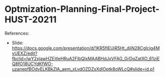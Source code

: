 # Optmization-Planning-Final-Project-HUST-20211

References:
- Slide: https://docs.google.com/presentation/d/1KR5fIEUiR5Ht_djiN28Cglcjg4MvUEXZ/edit?fbclid=IwY2xjawHZEitleHRuA2FlbQIxMAABHdJxVFAG_GrDqZatXO_61ziEQ8fO18UCYdKfWO-uzanepfBOdvELKBkZlA_aem_xLvdOZDZsXdlOptk8oWLcQ#slide=id.p1
